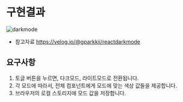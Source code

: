 # 구현결과

![darkmode](https://user-images.githubusercontent.com/50171003/128161301-6224936b-7714-4df3-b71e-79dd99304a0b.gif)

- 참고자료 https://velog.io/@gparkkii/reactdarkmode

## 요구사항

1. 토글 버튼을 누르면, 다크모드, 라이트모드로 전환됩니다.
2. 각 모드에 따라서, 전체 컴포넌트에게 모드에 맞는 색상 값들을 제공합니다.
3. 브라우저의 로컬 스토리지에 모드 값을 저장합니다.
